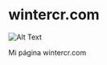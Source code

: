 # wintercr.com

![Alt Text](https://thumbs.gfycat.com/MediocreUnequaledBullfrog-size_restricted.gif)

Mi página wintercr.com
